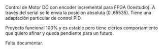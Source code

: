 
Control de Motor DC con encoder incremental para FPGA (Icestudio). A través del serial se le envía la posición absoluta (0..65535). Tiene una adaptación particular de control PID.

Proyecto funcional 100% y es estable pero tiene ciertos comportamiento que quiero afinar y queda pendiente para un futuro.

Falta documentar.
